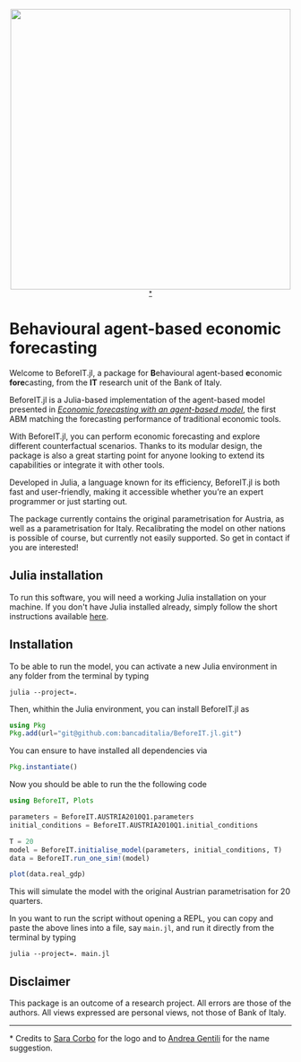 <p align="center">
  <img src="https://raw.githubusercontent.com/bancaditalia/BeforeIT.jl/main/docs/logo/dynamic_logo.svg" width="500">
  <sup><a href="#footnote-1">*</a></sup>
</p>

# Behavioural agent-based economic forecasting

Welcome to BeforeIT.jl, a package for **B**ehavioural agent-based **e**conomic **fore**casting,
from the **IT** research unit of the Bank of Italy.

BeforeIT.jl is a Julia-based implementation of the agent-based model presented in 
[_Economic forecasting with an agent-based model_](https://www.sciencedirect.com/science/article/pii/S0014292122001891),
the first ABM matching the forecasting performance of traditional economic tools.

With BeforeIT.jl, you can perform economic forecasting and explore different counterfactual scenarios.
Thanks to its modular design, the package is also a great starting point for anyone looking to extend its
capabilities or integrate it with other tools.

Developed in Julia, a language known for its efficiency, BeforeIT.jl is both fast and user-friendly,
making it accessible whether you’re an expert programmer or just starting out.

The package currently contains the original parametrisation for Austria, as well as a parametrisation for Italy.
Recalibrating the model on other nations is possible of course, but currently not easily supported.
So get in contact if you are interested!

## Julia installation

To run this software, you will need a working Julia installation on your machine.
If you don't have Julia installed already, simply follow the short instructions
available [here](https://julialang.org/downloads/).

## Installation

To be able to run the model, you can activate a new Julia environment in any folder from the terminal by typing

```
julia --project=.
```

Then, whithin the Julia environment, you can install BeforeIT.jl as

```julia
using Pkg
Pkg.add(url="git@github.com:bancaditalia/BeforeIT.jl.git")
```

You can ensure to have installed all dependencies via

```julia
Pkg.instantiate()
```

Now you should be able to run the the following code


```julia
using BeforeIT, Plots

parameters = BeforeIT.AUSTRIA2010Q1.parameters
initial_conditions = BeforeIT.AUSTRIA2010Q1.initial_conditions

T = 20
model = BeforeIT.initialise_model(parameters, initial_conditions, T)
data = BeforeIT.run_one_sim!(model)

plot(data.real_gdp)
```

This will simulate the model with the original Austrian parametrisation for 20 quarters.

In you want to run the script without opening a REPL, you can copy and paste the above lines into a file,
say `main.jl`, and run it directly from the terminal by typing

```
julia --project=. main.jl
```

## Disclaimer

This package is an outcome of a research project. All errors are those of
the authors. All views expressed are personal views, not those of Bank of Italy.

---

<p id="footnote-1">
* Credits to <a href="https://www.bankit.art/people/sara-corbo">Sara Corbo</a>  for the logo and to <a href="https://www.bankit.art/people/andrea-gentili">Andrea Gentili</a> for the name suggestion.
</p>
